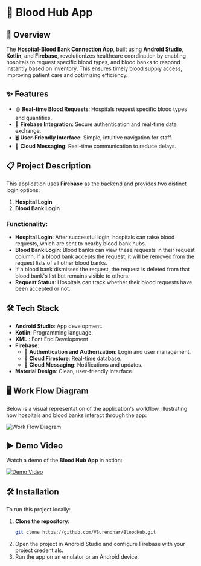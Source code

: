 # 🏥 Blood Hub App

## 🚀 Overview

The **Hospital-Blood Bank Connection App**, built using **Android Studio**, **Kotlin**, and **Firebase**, revolutionizes healthcare coordination by enabling hospitals to request specific blood types, and blood banks to respond instantly based on inventory. This ensures timely blood supply access, improving patient care and optimizing efficiency.

## ✨ Features

- 🩸 **Real-time Blood Requests**: Hospitals request specific blood types and quantities.
- 🔐 **Firebase Integration**: Secure authentication and real-time data exchange.
- 🖥️ **User-Friendly Interface**: Simple, intuitive navigation for staff.
- 💬 **Cloud Messaging**: Real-time communication to reduce delays.

## 📋 Project Description

This application uses **Firebase** as the backend and provides two distinct login options:

1. **Hospital Login**
2. **Blood Bank Login**

### Functionality:

- **Hospital Login**: After successful login, hospitals can raise blood requests, which are sent to nearby blood bank hubs.
- **Blood Bank Login**: Blood banks can view these requests in their request column. If a blood bank accepts the request, it will be removed from the request lists of all other blood banks.
- If a blood bank dismisses the request, the request is deleted from that blood bank's list but remains visible to others.
- **Request Status**: Hospitals can track whether their blood requests have been accepted or not.


## 🛠️ Tech Stack

- **Android Studio**: App development.
- **Kotlin**: Programming language.
- **XML** : Font End Development
- **Firebase**:
    - 🔑 **Authentication and Authorization**: Login and user management.
    - 📂 **Cloud Firestore**: Real-time database.
    - 📩 **Cloud Messaging**: Notifications and updates.
- **Material Design**: Clean, user-friendly interface.

## 🖥️ Work Flow Diagram

Below is a visual representation of the application's workflow, illustrating how hospitals and blood banks interact through the app:

![Work Flow Diagram](https://github.com/user-attachments/assets/b8581575-eea1-4eb5-b708-f30796356396)

## ▶️ Demo Video

Watch a demo of the **Blood Hub App** in action:

[![Demo Video](https://img.youtube.com/vi/your-demo-video-id/maxresdefault.jpg)](https://github.com/user-attachments/assets/5b77cc03-6706-49d3-87a1-264640b08d55)

## 🛠️ Installation

To run this project locally:

1. **Clone the repository**:
    ```bash
   git clone https://github.com/VSurendhar/BloodHub.git
3. Open the project in Android Studio and configure Firebase with your project credentials.
4. Run the app on an emulator or an Android device.
